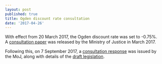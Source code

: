 ```yaml
---
layout: post
published: true
title: Ogden discount rate consultation
date: '2017-04-26'
---
```

With effect from 20 March 2017, the Ogden discount rate was set to -0.75%. A [consultation paper]({{site.baseurl}}\Ogdendiscountrateconsultationpaper_March17.pdf) was released by the Ministry of Justice in March 2017.

Following this, on 7 September 2017, a [consultation response]({{site.baseurl}}\pdf\Ogdendiscountrateconsultationpaper_March17.pdf) was issued by the MoJ, along with details of the [draft legislation]({{site.baseurl}}\pdf\Ogdendiscountrateconsultationpaper_March17.pdf).


